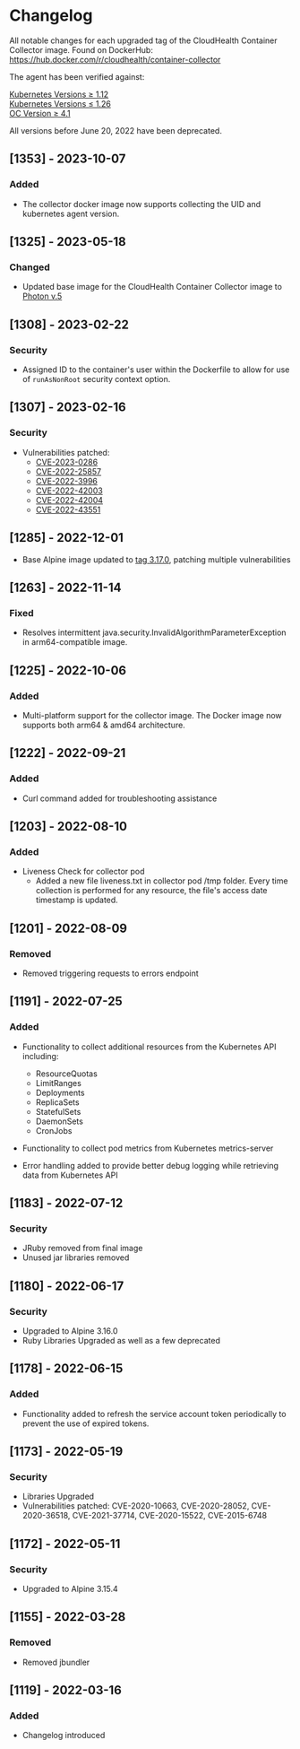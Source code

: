 # Changelog

All notable changes for each upgraded tag of the CloudHealth Container Collector image.  Found on DockerHub: https://hub.docker.com/r/cloudhealth/container-collector

The agent has been verified against:

[Kubernetes Versions ≥ 1.12](https://kubernetes.io/releases/)</br>
[Kubernetes Versions ≤ 1.26](https://kubernetes.io/releases/)</br>
[OC Version ≥ 4.1](https://docs.openshift.com/container-platform)

All versions before June 20, 2022 have been deprecated.

## [1353] - 2023-10-07

### Added

* The collector docker image now supports collecting the UID and kubernetes agent version.

## [1325] - 2023-05-18

### Changed

* Updated base image for the CloudHealth Container Collector image to [Photon v.5](https://hub.docker.com/_/photon)

## [1308] - 2023-02-22

### Security

* Assigned ID to the container's user within the Dockerfile to allow for use of `runAsNonRoot` security context option.

## [1307] - 2023-02-16

### Security

* Vulnerabilities patched:
  * [CVE-2023-0286](https://nvd.nist.gov/vuln/detail/CVE-2023-0286)
  * [CVE-2022-25857](https://nvd.nist.gov/vuln/detail/CVE-2022-25857)
  * [CVE-2022-3996](https://nvd.nist.gov/vuln/detail/CVE-2022-3996)
  * [CVE-2022-42003](https://nvd.nist.gov/vuln/detail/CVE-2022-42003)
  * [CVE-2022-42004](https://nvd.nist.gov/vuln/detail/CVE-2022-42004)
  * [CVE-2022-43551](https://nvd.nist.gov/vuln/detail/CVE-2022-43551)


## [1285] - 2022-12-01

* Base Alpine image updated to 
[tag 3.17.0](https://hub.docker.com/layers/library/alpine/3.17.0/images/sha256-c0d488a800e4127c334ad20d61d7bc21b4097540327217dfab52262adc02380c?context=explore), 
patching multiple vulnerabilities

## [1263] - 2022-11-14

### Fixed

* Resolves intermittent java.security.InvalidAlgorithmParameterException in arm64-compatible image. 

## [1225] - 2022-10-06

### Added

* Multi-platform support for the collector image.  The Docker image now supports both arm64 & amd64 architecture.

## [1222] - 2022-09-21

### Added

* Curl command added for troubleshooting assistance

## [1203] - 2022-08-10

### Added

* Liveness Check for collector pod
  * Added a new file liveness.txt in collector pod /tmp folder. Every time collection is performed for any resource, the
    file's access date timestamp is updated.

## [1201] - 2022-08-09

### Removed

* Removed triggering requests to errors endpoint

## [1191] - 2022-07-25

### Added

* Functionality to collect additional resources from the Kubernetes API including:
  * ResourceQuotas
  * LimitRanges
  * Deployments
  * ReplicaSets
  * StatefulSets
  * DaemonSets
  * CronJobs

* Functionality to collect pod metrics from Kubernetes metrics-server
* Error handling added to provide better debug logging while retrieving data from Kubernetes API

## [1183] - 2022-07-12

### Security

* JRuby removed from final image
* Unused jar libraries removed

## [1180] - 2022-06-17

### Security

* Upgraded to Alpine 3.16.0
* Ruby Libraries Upgraded as well as a few deprecated

## [1178] - 2022-06-15

### Added

* Functionality added to refresh the service account token periodically to prevent the use of expired tokens. 

## [1173] - 2022-05-19

### Security

* Libraries Upgraded
* Vulnerabilities patched: CVE-2020-10663, CVE-2020-28052, CVE-2020-36518, CVE-2021-37714, CVE-2020-15522, CVE-2015-6748

## [1172] - 2022-05-11

### Security

* Upgraded to Alpine 3.15.4

## [1155] - 2022-03-28

### Removed

* Removed jbundler

## [1119] - 2022-03-16

### Added

* Changelog introduced
